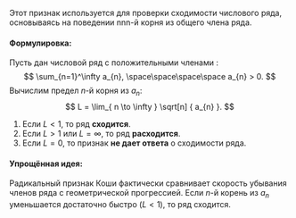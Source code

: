 Этот признак используется для проверки сходимости числового ряда, основываясь на поведении nnn-й корня из общего члена ряда.

#### Формулировка:
Пусть дан числовой ряд с положительными членами $:$
$$
\sum_{n=1}^\infty a_{n}, \space\space\space\space a_{n} > 0.
$$
Вычислим предел $n$-й корня из $a_{n}:$
$$
L = \lim_{ n \to \infty } \sqrt[n] { a_{n} }.
$$
1. Если $L < 1$, то ряд **сходится**.
2. Если $L > 1$ или $L = \infty$, то ряд **расходится**.
3. Если $L = 0$, то признак **не дает ответа** о сходимости ряда.

#### Упрощённая идея:
Радикальный признак Коши фактически сравнивает скорость убывания членов ряда с геометрической прогрессией. Если $n$-й корень из $a_{n}$​ уменьшается достаточно быстро ($L < 1$), то ряд сходится.